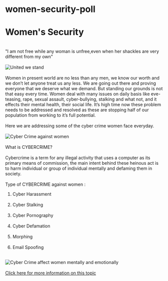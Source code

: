 
# women-security-poll
<html>
<body>
<h1>Women's Security</h1><br>
  <p1>"I am not free while any woman is unfree,even when her shackles are very different from my own"</p1><br><br>
  <img src="![image](https://user-images.githubusercontent.com/81457490/114273862-79ab1280-9a39-11eb-8b7f-dfe7b6bae0f2.png)" alt="United we stand"><br><br>
  <p2>Women in present world are no less than any men, we know our worth and we don’t let anyone treat us any less. We are going out there and proving everyone that we deserve what we demand. But standing our grounds is not that easy every time. Women deal with many issues on daily basis like eve-teasing, rape, sexual assault, cyber-bullying, stalking and what not, and it effects their mental health, their social life. It’s high time now these problem needs to be addressed and resolved as these are stopping half of our population from working to it’s full potential.</p2><br><br>
  <p3>Here we are addressing some of the cyber crime women face everyday.<br><br>
    <img src="![image](https://user-images.githubusercontent.com/81457490/114273709-d78b2a80-9a38-11eb-918c-a41039da098f.png)" alt="Cyber Crime against women"><br><br>
    What is CYBERCRIME?<br><br>
    Cybercrime is a term for any illegal activity that uses a computer as its primary means of commission, the main intent behind these heinous act is to harm individual or group of individual mentally and defaming them in society.<br><br>
    Type of CYBERCRIME against women :<br>
    <ol>
      <li>Cyber Harassment</li><br>
      <li>Cyber Stalking</li><br>
      <li>Cyber Pornography</li><br>
      <li>Cyber Defamation</li><br>
      <li>Morphing</li><br>
      <li>Email Spoofing</li><br>
    </ol>
    <img src="![image](https://user-images.githubusercontent.com/81457490/114273620-677ca480-9a38-11eb-8dc4-f27fd3dff0bb.png)" alt="Cyber Crime affect women mentally and emotionally"><br><br>
    <a href="https://papers.ssrn.com/sol3/papers.cfm?abstract_id=2486125">Click here for more information on this topic</a><br><br>


      
 </body>
</html>
